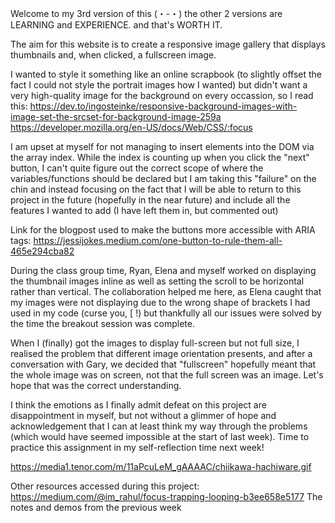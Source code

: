 Welcome to my 3rd version of this (・-・)
the other 2 versions are LEARNING and EXPERIENCE. and that's WORTH IT.

The aim for this website is to create a responsive image gallery that displays thumbnails and, when clicked, a fullscreen image.

I wanted to style it something like an online scrapbook (to slightly offset the fact I could not style the portrait images how I wanted) but didn't want a very high-quality image for the background on every occassion, so I read this: https://dev.to/ingosteinke/responsive-background-images-with-image-set-the-srcset-for-background-image-259a
https://developer.mozilla.org/en-US/docs/Web/CSS/:focus

I am upset at myself for not managing to insert elements into the DOM via the array index. While the index is counting up when you click the "next" button, I can't quite figure out the correct scope of where the variables/functions should be declared but I am taking this "failure" on the chin and instead focusing on the fact that I will be able to return to this project in the future (hopefully in the near future) and include all the features I wanted to add (I have left them in, but commented out)

Link for the blogpost used to make the buttons more accessible with ARIA tags: https://jessijokes.medium.com/one-button-to-rule-them-all-465e294cba82

During the class group time, Ryan, Elena and myself worked on displaying the thumbnail images inline as well as setting the scroll to be horizontal rather than vertical. The collaboration helped me here, as Elena caught that my images were not displaying due to the wrong shape of brackets I had used in my code (curse you, [ !) but thankfully all our issues were solved by the time the breakout session was complete.

When I (finally) got the images to display full-screen but not full size, I realised the problem that different image orientation presents, and after a conversation with Gary, we decided that "fullscreen" hopefully meant that the whole image was on screen, not that the full screen was an image. Let's hope that was the correct understanding.

I think the emotions as I finally admit defeat on this project are disappointment in myself, but not without a glimmer of hope and acknowledgement that I can at least think my way through the problems (which would have seemed impossible at the start of last week). Time to practice this assignment in my self-reflection time next week!

https://media1.tenor.com/m/11aPcuLeM_gAAAAC/chiikawa-hachiware.gif

Other resources accessed during this project:
https://medium.com/@im_rahul/focus-trapping-looping-b3ee658e5177
The notes and demos from the previous week
